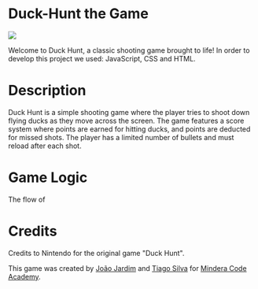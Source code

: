 # Duck-Hunt the Game

<img src= "https://code-projects.org/wp-content/uploads/2018/07/Screenshot-duck-hunt.png"></img>


Welcome to Duck Hunt, a classic shooting game brought to life! In order to develop this project we used: JavaScript, CSS and HTML.

# Description
Duck Hunt is a simple shooting game where the player tries to shoot down flying ducks as they move across the screen. The game features a score system where points are earned for hitting ducks, and points are deducted for missed shots. The player has a limited number of bullets and must reload after each shot.

# Game Logic

The flow of 

# Credits
Credits to Nintendo for the original game "Duck Hunt". 

This game was created by [João Jardim](https://github.com/johnDoCodigo) and [Tiago Silva](https://github.com/tiagosilva28) for [Mindera Code Academy](https://mindswap.academy/).

